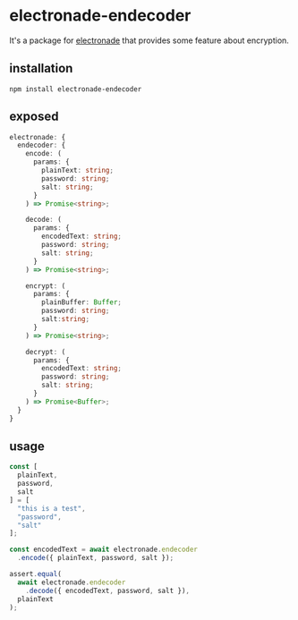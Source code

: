 # electronade-endecoder

It's a package for [electronade](https://electronade.netlify.app/) that provides some feature about encryption.

## installation
``` shell
npm install electronade-endecoder
```

## exposed

``` typescript
electronade: {
  endecoder: {
    encode: (
      params: {
        plainText: string;
        password: string;
        salt: string;
      }
    ) => Promise<string>;

    decode: (
      params: {
        encodedText: string;
        password: string;
        salt: string;
      }
    ) => Promise<string>;

    encrypt: (
      params: {
        plainBuffer: Buffer;
        password: string;
        salt:string;
      }
    ) => Promise<string>;

    decrypt: (
      params: {
        encodedText: string;
        password: string;
        salt: string;
      }
    ) => Promise<Buffer>;
  }
}
```

## usage
``` javascript
const [
  plainText,
  password,
  salt
] = [
  "this is a test",
  "password",
  "salt"
];

const encodedText = await electronade.endecoder
  .encode({ plainText, password, salt });

assert.equal(
  await electronade.endecoder
    .decode({ encodedText, password, salt }),
  plainText
);

```
